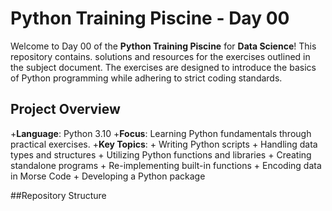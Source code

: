 # Python Training Piscine - Day 00

Welcome to Day 00 of the **Python Training Piscine** for **Data Science**! This repository contains.
solutions and resources for the exercises outlined in the subject document. The exercises are
designed to introduce the basics of Python programming while adhering to strict coding standards.

## Project Overview
+**Language**: Python 3.10
+**Focus**: Learning Python fundamentals through practical exercises.
+**Key Topics**:
    + Writing Python scripts
    + Handling data types and structures
    + Utilizing Python functions and libraries
    + Creating standalone programs
    + Re-implementing built-in functions
    + Encoding data in Morse Code
    + Developing a Python package

##Repository Structure

